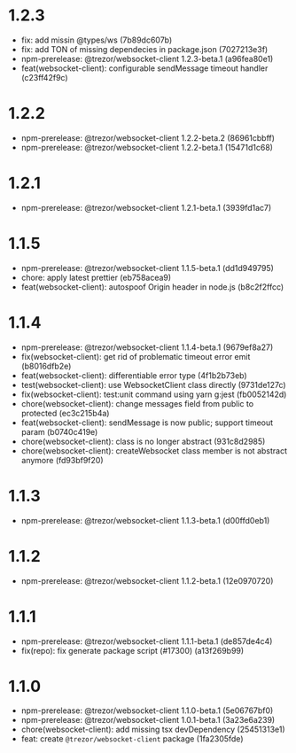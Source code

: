 # 1.2.3

- fix: add missin @types/ws (7b89dc607b)
- fix: add TON of missing dependecies in package.json (7027213e3f)
- npm-prerelease: @trezor/websocket-client 1.2.3-beta.1 (a96fea80e1)
- feat(websocket-client): configurable sendMessage timeout handler (c23ff42f9c)

# 1.2.2

- npm-prerelease: @trezor/websocket-client 1.2.2-beta.2 (86961cbbff)
- npm-prerelease: @trezor/websocket-client 1.2.2-beta.1 (15471d1c68)

# 1.2.1

- npm-prerelease: @trezor/websocket-client 1.2.1-beta.1 (3939fd1ac7)

# 1.1.5

- npm-prerelease: @trezor/websocket-client 1.1.5-beta.1 (dd1d949795)
- chore: apply latest prettier (eb758acea9)
- feat(websocket-client): autospoof Origin header in node.js (b8c2f2ffcc)

# 1.1.4

- npm-prerelease: @trezor/websocket-client 1.1.4-beta.1 (9679ef8a27)
- fix(websocket-client): get rid of problematic timeout error emit (b8016dfb2e)
- feat(websocket-client): differentiable error type (4f1b2b73eb)
- test(websocket-client): use WebsocketClient class directly (9731de127c)
- fix(websocket-client): test:unit command using yarn g:jest (fb0052142d)
- chore(websocket-client): change messages field from public to protected (ec3c215b4a)
- feat(websocket-client): sendMessage is now public; support timeout param (b0740c419e)
- chore(websocket-client): class is no longer abstract (931c8d2985)
- chore(websocket-client): createWebsocket class member is not abstract anymore (fd93bf9f20)

# 1.1.3

- npm-prerelease: @trezor/websocket-client 1.1.3-beta.1 (d00ffd0eb1)

# 1.1.2

- npm-prerelease: @trezor/websocket-client 1.1.2-beta.1 (12e0970720)

# 1.1.1

- npm-prerelease: @trezor/websocket-client 1.1.1-beta.1 (de857de4c4)
- fix(repo): fix generate package script (#17300) (a13f269b99)

# 1.1.0

- npm-prerelease: @trezor/websocket-client 1.1.0-beta.1 (5e06767bf0)
- npm-prerelease: @trezor/websocket-client 1.0.1-beta.1 (3a23e6a239)
- chore(websocket-client): add missing tsx devDependency (25451313e1)
- feat: create `@trezor/websocket-client` package (1fa2305fde)
